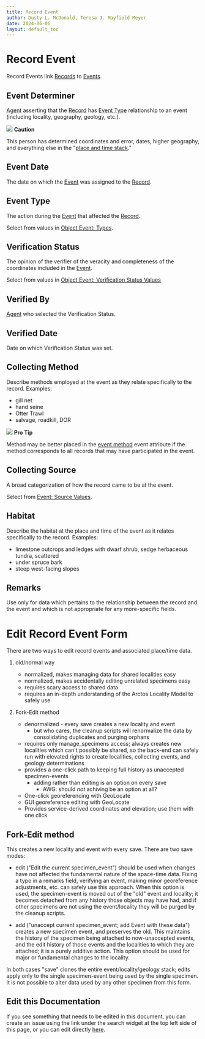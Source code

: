 ```yaml
---
title: Record Event
author: Dusty L. McDonald, Teresa J. Mayfield-Meyer
date: 2024-06-06
layout: default_toc
---
```


# Record Event

Record Events link [Records]({{site.baseurl}}/documentation/catalog.html) to [Events]({{site.baseurl}}/documentation/collecting-event.html).

## Event Determiner

[Agent]({{site.baseurl}}/documentation/agent.html) asserting that the [Record]({{site.baseurl}}/documentation/catalog.html) has [Event Type](#type) relationship to an event (including locality, geography, geology, etc.).

![](https://raw.Githubusercontent.com/ArctosDB/documentation-wiki/gh-pages/tutorial_images/Bear%20Caution.jpg) **Caution**

This person has determined coordinates and error, dates, higher geography, and everything else in the "[place and time stack]({{site.baseurl}}how_to/How-to-understand-the-Arctos-Locality-Model.html)."

## Event Date

The date on which the [Event]({{site.baseurl}}/documentation/collecting-event.html) was assigned to the [Record]({{site.baseurl}}/documentation/catalog.html).

## Event Type

The action during the [Event]({{site.baseurl}}/documentation/collecting-event.html) that affected the [Record]({{site.baseurl}}/documentation/catalog.html).

Select from values in [Object Event: Types](http://arctos.database.museum/info/ctDocumentation.cfm?table=CTSPECIMEN_EVENT_TYPE).

## Verification Status

The opinion of the verifier of the veracity and completeness of the coordinates included in the [Event]({{site.baseurl}}/documentation/collecting-event.html).

Select from values in [Object Event: Verification Status Values](http://arctos.database.museum/info/ctDocumentation.cfm?table=CTVERIFICATIONSTATUS)

## Verified By

[Agent]({{site.baseurl}}/documentation/agent.html) who selected the Verification Status.

## Verified Date

Date on which Verification Status was set.

## Collecting Method

Describe methods employed at the event as they relate specifically to the record. Examples:

 - gill net
 - hand seine
 - Otter Trawl
 - salvage, roadkill, DOR

![](https://raw.Githubusercontent.com/ArctosDB/documentation-wiki/gh-pages/tutorial_images/Bear%20Pro.jpg) **Pro Tip**

Method may be better placed in the [event method](https://arctos.database.museum/info/ctDocumentation.cfm?table=ctcoll_event_attr_type#event_method) event attribute if the method corresponds to all records that may have participated in the event.

## Collecting Source

A broad categorization of how the record came to be at the event.

Select from [Event: Source Values](https://arctos.database.museum/info/ctDocumentation.cfm?table=ctcollecting_source).

## Habitat

Describe the habitat at the place and time of the event as it relates specifically to the record. Examples:

-   limestone outcrops and ledges with dwarf shrub, sedge herbaceous
    tundra, scattered
-   under spruce bark
-   steep west-facing slopes

## Remarks

Use only for data which pertains to the relationship between the record and the event and which is not appropriate for any more-specific fields.

# Edit Record Event Form

There are two ways to edit record events and associated place/time data.

1.  old/normal way
	* normalized, makes managing data for shared localities easy
	* normalized, makes accidentally editing unrelated specimens easy
	* requires scary access to shared data
	* requires an in-depth understanding of the Arctos Locality Model to safely use

2. Fork-Edit method
	* denormalized - every save creates a new locality and event
	    * but who cares, the cleanup scripts will renormalize the data by consolidating duplicates and purging orphans
	* requires only manage_specimens access; always creates new localities which can't possibly be shared,
	so the back-end can safely run with elevated rights to create localities, collecting events, and geology determinations
	* provides a one-click path to keeping full history as unaccepted specimen-events
		* adding rather than editing is an option on every save
		    * AWG: should *not* achiving be an option at all?
	* One-click georeferencing with GeoLocate
	* GUI georeference editing with GeoLocate
	* Provides service-derived coordinates and elevation; use them with one click


## Fork-Edit method

This creates a new locality and event with every save. There are two save modes:

* edit ("Edit the current specimen_event") should be used when changes have not affected the fundamental nature of the space-time data.
Fixing a typo in a remarks field, verifying an event, making minor georeference adjustments, etc. can safely use this approach. When
this option is used, the specimen-event is moved out of the "old" event and locality; it becomes detached from any history those objects
may have had, and if other specimens are not using the event/locality they will be purged by the cleanup scripts.

* add ("unaccept current specimen_event; add Event with these data") creates a new specimen event, and preserves the old. This maintains
the history of the specimen being attached to now-unaccepted events, and the edit history of those events and the localities to
which they are attached; it is a purely additive action. This option should be used for major or fundamental changes to the locality.

In both cases "save" clones the entire event/locality/geology stack; edits apply only to the single specimen-event being used by the single specimen.
It is not possible to alter data used by any other specimen from this form.

## Edit this Documentation

If you see something that needs to be edited in this document, you can create an issue using the link under the search widget at the top left side of this page, or you can edit directly <a href="https://github.com/ArctosDB/documentation-wiki/edit/gh-pages/_documentation/specimen-event.markdown" target="_blank">here</a>.
